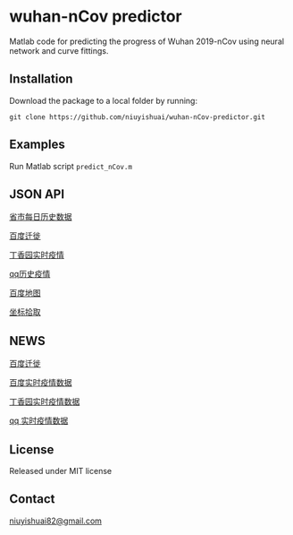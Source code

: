 # wuhan-nCov predictor
 Matlab code for predicting the progress of Wuhan 2019-nCov using neural network and curve fittings.

## Installation
 Download the package to a local folder by running:
```console
git clone https://github.com/niuyishuai/wuhan-nCov-predictor.git
```

## Examples
 Run Matlab script `predict_nCov.m`

## JSON API

[省市每日历史数据](http://ncov.nosensor.com:8080/api/)

[百度迁徙](https://huiyan.baidu.com/migration/cityrank.jsonp?dt=city&id=420100&type=move_out&date=20200128&callback=jsonp_1580257678289_5758459)

[丁香园实时疫情](https://service-0gg71fu4-1252957949.gz.apigw.tencentcs.com/release/dingxiangyuan)

[qq历史疫情](https://service-n9zsbooc-1252957949.gz.apigw.tencentcs.com/release/qq)

[百度地图](http://lbsyun.baidu.com/jsdemo.htm#canvaslayer)

[坐标拾取](http://api.map.baidu.com/lbsapi/getpoint/index.html)

## NEWS

[百度迁徙](https://qianxi.baidu.com/?from=shoubai#city=420100)

[百度实时疫情数据](https://voice.baidu.com/act/newpneumonia/newpneumonia)

[丁香园实时疫情数据](https://3g.dxy.cn/newh5/view/pneumonia)

[qq 实时疫情数据](https://news.qq.com/zt2020/page/feiyan.htm)

## License
 Released under MIT license

## Contact
 niuyishuai82@gmail.com
